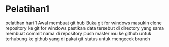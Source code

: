 # Pelatihan1
pelatihan hari 1
Awal membuat git hub
Buka git for windows 
masukin clone repository ke git for windows
pastikan data tersebut di directory yang sama
membuat commit nama di repository
push master mu ke github untuk terhubung ke github yang di pakai
git status untuk mengecek branch
